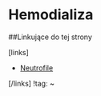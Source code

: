 # Hemodializa





##Linkujące do tej strony

[links]

- [Neutrofile](../Badania/Laboratoryjne/Neutrofile.md)


[/links]
!tag:
~

